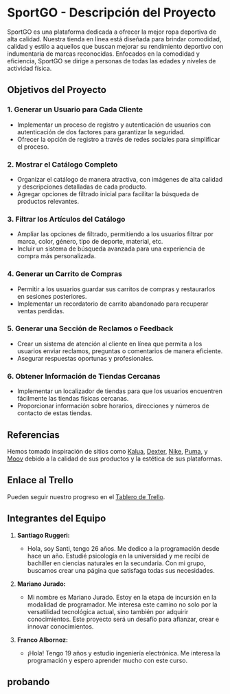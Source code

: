 # SportGO - Descripción del Proyecto

SportGO es una plataforma dedicada a ofrecer la mejor ropa deportiva de alta calidad. Nuestra tienda en línea está diseñada para brindar comodidad, calidad y estilo a aquellos que buscan mejorar su rendimiento deportivo con indumentaria de marcas reconocidas. Enfocados en la comodidad y eficiencia, SportGO se dirige a personas de todas las edades y niveles de actividad física.

## Objetivos del Proyecto

### 1. Generar un Usuario para Cada Cliente
   - Implementar un proceso de registro y autenticación de usuarios con autenticación de dos factores para garantizar la seguridad.
   - Ofrecer la opción de registro a través de redes sociales para simplificar el proceso.

### 2. Mostrar el Catálogo Completo
   - Organizar el catálogo de manera atractiva, con imágenes de alta calidad y descripciones detalladas de cada producto.
   - Agregar opciones de filtrado inicial para facilitar la búsqueda de productos relevantes.

### 3. Filtrar los Artículos del Catálogo
   - Ampliar las opciones de filtrado, permitiendo a los usuarios filtrar por marca, color, género, tipo de deporte, material, etc.
   - Incluir un sistema de búsqueda avanzada para una experiencia de compra más personalizada.

### 4. Generar un Carrito de Compras
   - Permitir a los usuarios guardar sus carritos de compras y restaurarlos en sesiones posteriores.
   - Implementar un recordatorio de carrito abandonado para recuperar ventas perdidas.

### 5. Generar una Sección de Reclamos o Feedback
   - Crear un sistema de atención al cliente en línea que permita a los usuarios enviar reclamos, preguntas o comentarios de manera eficiente.
   - Asegurar respuestas oportunas y profesionales.

### 6. Obtener Información de Tiendas Cercanas
   - Implementar un localizador de tiendas para que los usuarios encuentren fácilmente las tiendas físicas cercanas.
   - Proporcionar información sobre horarios, direcciones y números de contacto de estas tiendas.

## Referencias
Hemos tomado inspiración de sitios como [Kalua](https://www.kalua.com.py/categoria-producto/deportivo/), [Dexter](https://www.dexter.com.ar/), [Nike](https://www.nike.com.ar/), [Puma](https://ar.puma.com/), y [Moov](https://www.moov.com.ar/) debido a la calidad de sus productos y la estética de sus plataformas.

## Enlace al Trello
Pueden seguir nuestro progreso en el [Tablero de Trello](https://trello.com/b/9h8pDKqN/grupo2sportgo).

## Integrantes del Equipo

1. **Santiago Ruggeri:**
   - Hola, soy Santi, tengo 26 años. Me dedico a la programación desde hace un año. Estudié psicología en la universidad y me recibí de bachiller en ciencias naturales en la secundaria. Con mi grupo, buscamos crear una página que satisfaga todas sus necesidades.

2. **Mariano Jurado:**
   - Mi nombre es Mariano Jurado. Estoy en la etapa de incursión en la modalidad de programador. Me interesa este camino no solo por la versatilidad tecnológica actual, sino también por adquirir conocimientos. Este proyecto será un desafío para afianzar, crear e innovar conocimientos.

3. **Franco Albornoz:**
   - ¡Hola! Tengo 19 años y estudio ingeniería electrónica. Me interesa la programación y espero aprender mucho con este curso.

## probando 